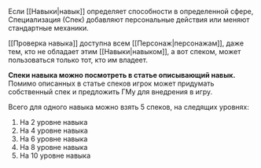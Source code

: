 Если [[Навыки|навык]] определяет способности в определенной сфере, Специализация (Спек) добавляют персональные действия или меняют стандартные механики. 

[[Проверка навыка]] доступна всем [[Персонаж|персонажам]], даже тем, кто не обладает этим [[Навыки|навыком]], а вот спеком, может пользоваться только тот, кто им владеет.

**Спеки навыка можно посмотреть в статье описывающий навык.** Помимо описанных в статье спеков игрок может придумать собственный спек и предложить ГМу для внедрения в игру. 

Всего для одного навыка можно взять 5 спеков, на следящих уровнях:
1. На 2 уровне навыка
2. На 4 уровне навыка
3. На 6 уровне навыка
4. На 8 уровне навыка
5. На 10 уровне навыка
